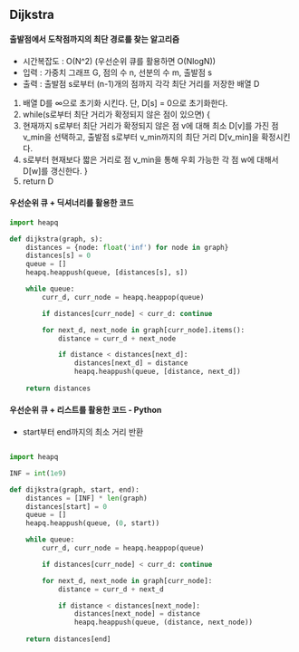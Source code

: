 ## Dijkstra
#### 출발점에서 도착점까지의 최단 경로를 찾는 알고리즘

- 시간복잡도 : O(N^2) (우선순위 큐를 활용하면 O(NlogN))
- 입력 : 가중치 그래프 G, 점의 수 n, 선분의 수 m, 출발점 s
- 출력 : 출발점 s로부터 (n-1)개의 점까지 각각 최단 거리를 저장한 배열 D

1. 배열 D를 ∞으로 초기화 시킨다. 단, D[s] = 0으로 초기화한다.
2. while(s로부터 최단 거리가 확정되지 않은 점이 있으면) {
3. 현재까지 s로부터 최단 거리가 확정되지 않은 점 v에 대해 최소 D[v]를 가진 점 v_min을 선택하고, 출발점 s로부터 v_min까지의 최단 거리 D[v_min]을 확정시킨다.
4. s로부터 현재보다 짧은 거리로 점 v_min을 통해 우회 가능한 각 점 w에 대해서 D[w]를 갱신한다.
}
5. return D  


#### 우선순위 큐 + 딕셔너리를 활용한 코드

```python
import heapq

def dijkstra(graph, s):
    distances = {node: float('inf') for node in graph}
    distances[s] = 0
    queue = []
    heapq.heappush(queue, [distances[s], s])

    while queue:
        curr_d, curr_node = heapq.heappop(queue)

        if distances[curr_node] < curr_d: continue

        for next_d, next_node in graph[curr_node].items():
            distance = curr_d + next_node

            if distance < distances[next_d]:
                distances[next_d] = distance
                heapq.heappush(queue, [distance, next_d])
        
    return distances
```

#### 우선순위 큐 + 리스트를 활용한 코드 - Python

- start부터 end까지의 최소 거리 반환

```python

import heapq

INF = int(1e9) 

def dijkstra(graph, start, end):
    distances = [INF] * len(graph)
    distances[start] = 0
    queue = []
    heapq.heappush(queue, (0, start))

    while queue:
        curr_d, curr_node = heapq.heappop(queue)

        if distances[curr_node] < curr_d: continue

        for next_d, next_node in graph[curr_node]:
            distance = curr_d + next_d

            if distance < distances[next_node]:
                distances[next_node] = distance
                heapq.heappush(queue, (distance, next_node))
        
    return distances[end]

```
